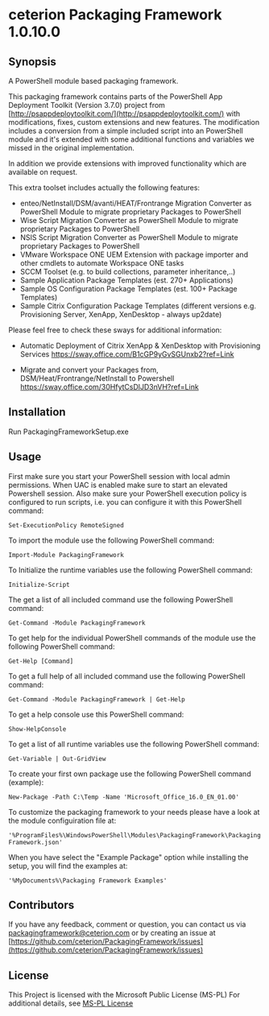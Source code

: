 # ceterion Packaging Framework 1.0.10.0

## Synopsis

A PowerShell module based packaging framework.

This packaging framework contains parts of the PowerShell App Deployment Toolkit (Version 3.7.0) project from
[http://psappdeploytoolkit.com/](http://psappdeploytoolkit.com/) with modifications, fixes, custom extensions 
and new features.
The modification includes a conversion from a simple included script into an PowerShell module and it's
extended with some additional functions and variables we missed in the original implementation.

In addition we provide extensions with improved functionality which are available on request. 

This extra toolset includes actually the following features:

- enteo/NetInstall/DSM/avanti/HEAT/Frontrange Migration Converter as PowerShell Module to migrate proprietary Packages to PowerShell
- Wise Script Migration Converter as PowerShell Module to migrate proprietary Packages to PowerShell
- NSIS Script Migration Converter as PowerShell Module to migrate proprietary Packages to PowerShell
- VMware Workspace ONE UEM Extension with package importer and other cmdlets to automate Workspace ONE tasks
- SCCM Toolset (e.g. to build collections, parameter inheritance,..)
- Sample Application Package Templates (est. 270+ Applications)
- Sample OS Configuration Package Templates (est. 100+ Package Templates)
- Sample Citrix Configuration Package Templates (different versions e.g. Provisioning Server, XenApp, XenDesktop -  always up2date)

Please feel free to check these sways for additional information:

- Automatic Deployment of Citrix XenApp & XenDesktop with Provisioning Services
  https://sway.office.com/B1cGP9yGvSGUnxb2?ref=Link
 
- Migrate and convert your Packages from, DSM/Heat/Frontrange/NetInstall to Powershell 
  https://sway.office.com/30HfytCsDlJD3nVH?ref=Link

## Installation

Run PackagingFrameworkSetup.exe

## Usage

First make sure you start your PowerShell session with local admin permissions.
When UAC is enabled make sure to start an elevated Powershell session.
Also make sure your PowerShell execution policy is configured to run scripts, i.e. you can configure it with this PowerShell command:

```Set-ExecutionPolicy RemoteSigned```

To import the module use the following PowerShell command:

```Import-Module PackagingFramework```

To Initialize the runtime variables use the following PowerShell command:

```Initialize-Script```

The get a list of all included command use the following PowerShell command:

```Get-Command -Module PackagingFramework```

To get help for the individual PowerShell commands of the module use the following PowerShell command:

```Get-Help [Command]```

To get a full help of all included command use the following PowerShell command:

```Get-Command -Module PackagingFramework | Get-Help```

To get a help console use this PowerShell command:

```Show-HelpConsole```

To get a list of all runtime variables use the following PowerShell command:

```Get-Variable | Out-GridView```

To create your first own package use the following PowerShell command (example):

```New-Package -Path C:\Temp -Name 'Microsoft_Office_16.0_EN_01.00'```

To customize the packaging framework to your needs please have a look at the module configuiration file at:

```'%ProgramFiles%\WindowsPowerShell\Modules\PackagingFramework\PackagingFramework.json'```

When you have select the "Example Package" option while installing the setup, you will find the examples at:

```'%MyDocuments%\Packaging Framework Examples'```

## Contributors

If you have any feedback, comment or question, you can contact us via [packagingframework@ceterion.com](mailto:packagingframework@ceterion.com) or by creating an issue at [https://github.com/ceterion/PackagingFramework/issues](https://github.com/ceterion/PackagingFramework/issues)

## License

This Project is licensed with the Microsoft Public License (MS-PL)
For additional details, see [MS-PL License](/LICENSE.txt)